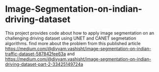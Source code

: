# Image-Segmentation-on-indian-driving-dataset
This project provides code about how to apply image segmentation on an challenging driving dataset using UNET and CANET segmetation algorithms. find more about the problem from this published article https://medium.com/@divyam.vashisht/image-segmentation-on-indian-traffic-dataset-587842fee63a and https://medium.com/@divyam.vashisht/image-segmentation-on-indian-driving-dataset-part-2-33425149724a
